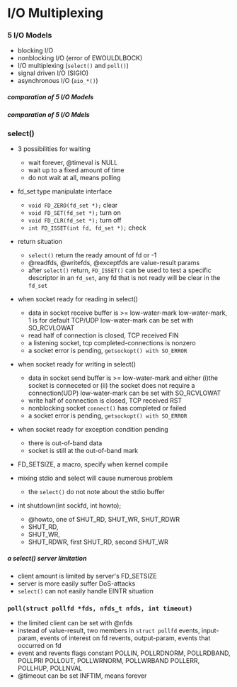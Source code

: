 # I/O Multiplexing

### 5 I/O Models
+ blocking I/O
+ nonblocking I/O (error of EWOULDLBOCK)
+ I/O multiplexing (`select()` and `poll()`)
+ signal driven I/O (SIGIO)
+ asynchronous I/O (`aio_*()`)

##### comparation of 5 I/O Models

##### comparation of 5 I/O Mdels

### select()
+ 3 possibilities for waiting
    + wait forever, @timeval is NULL
    + wait up to a fixed amount of time
    + do not wait at all, means polling

+ fd_set type manipulate interface
    + `void FD_ZERO(fd_set *);` clear
    + `void FD_SET(fd_set *);` turn on
    + `void FD_CLR(fd_set *);` turn off
    + `int FD_ISSET(int fd, fd_set *);` check

+ return situation
    + `select()` return the ready amount of fd or -1
    + @readfds, @writefds, @exceptfds are value-result params
    + after `select()` return, `FD_ISSET()` can be used to
        test a specific descriptor in an `fd_set`,
        any fd that is not ready will be clear in the `fd_set`

+ when socket ready for reading in select()
    + data in socket receive buffer is >= low-water-mark
        low-water-mark, 1 is for default TCP/UDP
        low-water-mark can be set with SO_RCVLOWAT
    + read half of connection is closed, TCP received FIN
    + a listening socket, tcp completed-connections is nonzero
    + a socket error is pending, `getsockopt() with SO_ERROR`
+ when socket ready for writing in select()
    + data in socket send buffer is >= low-water-mark
        and either (i)the socket is conneceted or
        (ii) the socket does not require a connection(UDP)
        low-water-mark can be set with SO_RCVLOWAT
    + write half of connection is closed, TCP received RST
    + nonblocking socket `connect()` has completed or failed
    + a socket error is pending, `getsockopt() with SO_ERROR`
+ when socket ready for exception condition pending
    + there is out-of-band data
    + socket is still at the out-of-band mark
+ FD_SETSIZE, a macro, specify when kernel compile
+ mixing stdio and select will cause numerous problem
    + the `select()` do not note about the stdio buffer
+ int shutdown(int sockfd, int howto);
    + @howto, one of SHUT_RD, SHUT_WR, SHUT_RDWR
    + SHUT_RD,
    + SHUT_WR,
    + SHUT_RDWR, first SHUT_RD, second SHUT_WR

##### a select() server limitation
+ client amount is limited by server's FD_SETSIZE
+ server is more easily suffer DoS-attacks
+ `select()` can not easily handle EINTR situation

### `poll(struct pollfd *fds, nfds_t nfds, int timeout)`
+ the limited client can be set with @nfds
+ instead of value-result, two members in `struct pollfd`
    events, input-param, events of interest on fd
    revents, output-param, events that occurred on fd
+ event and revents flags constant
   POLLIN, POLLRDNORM, POLLRDBAND, POLLPRI
   POLLOUT, POLLWRNORM, POLLWRBAND
   POLLERR, POLLHUP, POLLNVAL
+ @timeout can be set INFTIM, means forever

